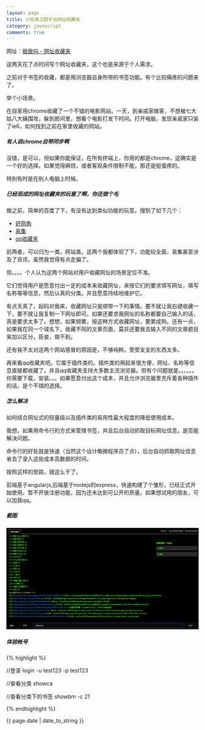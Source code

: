 ```yaml
---
layout: page
title: 小玩意之跨平台网址收藏夹
category: javascript
comments: true
---
```


网址：[极致吗 - 网址收藏夹](http://www.jizhima.com)

这两天花了点时间写个网址收藏夹，这个也是来源于个人需求。

之前对于书签的收藏，都是用浏览器自身所带的书签功能。有个比较痛疼的问题来了。

举个小场景。

在自家用chrome收藏了一个不错的电影网站。一天，到亲戚家做客，不想被七大姑八大姨围攻，躲到房间里，想看个电影打发下时间。打开电脑，发现亲戚家只装了ie6，如何找到之前在家里收藏的网站。

##### 有人说chrome自带同步啊

没错，是可以，但如果你能保证，在所有终端上，你用的都是chrome，这确实是一个好的选择。如果觉得麻烦，或者客观条件限制不能，那还是挺蛋疼的。

特别有时是在别人电脑上时候。

##### 已经现成的网址收藏夹的玩意了啊，你还做个毛

做之前，简单的百度了下，有没有达到类似功能的玩意。搜到了如下几个：

* [好网角](http://www.wang1314.com/)
* [易集](http://www.yijee.com/)
* [qq收藏夹](http://im.qq.com/qqfavourite/index.html)

前两者，可以归为一类，网站类。这两个我都体验了下，功能较全面，易集甚至涉及了资讯，虽然我觉得有点走偏了。

但。。。。个人认为这两个网站对用户收藏网址的场景定位不准。

它们觉得用户是愿意付出一定的成本来收藏网址，来按它们的要求填写网址，填写名称等等信息，然后认真的分类。并且愿意持续地维护它。

有点天真了，起码对我来，收藏网址只是顺带一下的事情。要不就让我右键收藏一下，要不就让我复制一下网址即可。如果还要求我网址的名称都要自己输入的话，真是要求太多了。想想，如果频繁，按这种方式收藏网址，要累成狗。还有一点，如果我在同一个域名下，收藏不同的文章页面，莫非还要我去输入不同的文章题目来加以区分。臣妾，做不到。

还有我不太对这两个网站感冒的原因是，不够纯粹。旁旁支支的东西太多。

再来看qq收藏夹吧。它属于插件类的。插件类的用起来很方便，网址、名称等信息直接都收藏了。并且qq收藏夹支持大多数主流浏览器。但有个问题就是。。。。。。你需要下载，安装。。。如果愿意付出这个成本，并且允许浏览器里充斥着各种插件的话。是个不错的选择。

##### 怎么解决

如何结合网址式的轻量级以及插件类的易用性最大程度的降低使用成本。

我想，如果用命令行的方式来管理书签，并且后台自动抓取目标网址信息。是否能解决问题。

命令行的好处就是快速（当然这个设计略微程序员了点），后台自动抓取网址信息省去了录入这些成本高数据的时间。

按照这样的思路，就这么干了。

前端基于angularjs,后端基于nodejs的express，快速构建了个雏形，已经正式开始使用。暂不开放注册功能，因为还未达到可公开的质量。如果想试用的朋友，可以加我qq。

##### 截图

![body](/images/wcollector/snap.png)

##### 体验帐号

{% highlight %}

//登录
login -u test123 -p test123

//查看分类
showca

//查看分类下的书签
showbm -c 21

{% endhighlight %}


{{ page.date | date_to_string }}
